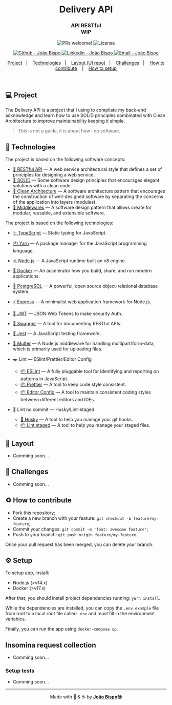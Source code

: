 <meta charset="utf-8">
<h1 align="center">
  Delivery API
</h1>

<h3 align="center">
 API RESTful <br/> WIP
</h3>

<p align="center">
 <img src="https://img.shields.io/static/v1?label=PRs&message=welcome&color=0077b5&labelColor=1C1C1C" alt="PRs welcome!" />

  <img alt="License" src="https://img.shields.io/static/v1?label=license&message=not specified&color=0077b5&labelColor=1C1C1C">
</p>
<p align="center">
  <a href="https://github.com/joaobispo2077" target="_blank" >
    <img alt="Github - João Bispo" src="https://img.shields.io/badge/Github--%4B0082?style=plastic&labelColor=1C1C1C&color=0077b5&logo=github">
  </a>
  <a href="https://www.linkedin.com/in/joaobispo2077/" target="_blank" >
    <img alt="Linkedin - João Bispo" src="https://img.shields.io/badge/Linkedin--%23F8952D?style=plastic&labelColor=1C1C1C&color=0077b5&logo=linkedin">
  </a>
  <a href="mailto:joaobispo2077@gmail.com" target="_blank" >
    <img alt="Email - João Bispo" src="https://img.shields.io/badge/Email--%23F8952D?style=plastic&labelColor=1C1C1C&color=0077b5&logo=gmail">
  </a>
</p>

<p align="center">
  <a href="#-project">Project</a>&nbsp;&nbsp;&nbsp;|&nbsp;&nbsp;&nbsp;
  <a href="#-technologies">Technologies</a>&nbsp;&nbsp;&nbsp;|&nbsp;&nbsp;&nbsp;
  <a href="#-layout">Layout (UI repo)</a>&nbsp;&nbsp;&nbsp;|&nbsp;&nbsp;&nbsp;
  <a href="#-challenges">Challenges</a>&nbsp;&nbsp;&nbsp;|&nbsp;&nbsp;&nbsp;
  <a href="#%EF%B8%8F-how-to-contribute">How to contribute</a> &nbsp;&nbsp;&nbsp;|&nbsp;&nbsp;&nbsp;
  <a href="#%EF%B8%8F-setup">How to setup</a>
</p>

<br>

## 💻 Project

The Delivery API is a project that I using to compilate my back-end acknowledge and learn how to use SOLID principles combinated with Clean Architecture to improve maintainability keeping it simple.

> This is not a guide, it is about how I do software.

## 🚀 Technologies

The project is based on the following software concepts:

- [🔧 RESTful API](https://en.wikipedia.org/wiki/Representational_state_transfer) — A web service architectural style that defines a set of principles for designing a web service.
- [🔧 SOLID](https://en.wikipedia.org/wiki/SOLID) — Some software design principles that encourages elegant solutions with a clean code.
- [🔧 Clean Architecture](https://blog.cleancoder.com/uncle-bob/2012/08/13/the-clean-architecture.html) — A software architecture pattern that encourages the construction of well-designed software by separating the concerns of the application into layers (modules).
- [🔧 Middlewares](https://en.wikipedia.org/wiki/Middleware) — A software design pattern that allows create for modular, reusable, and extensible software.

The project is based on the following technologies:

- [✨ TypeScript](https://www.typescriptlang.org) — Static typing for JavaScript.
- [📦 Yarn](https://yarnpkg.com) — A package manager for the JavaScript programming language.
- [⚛ Node.js](https://nodejs.org/en/) — A JavaScript runtime built on v8 engine.
- [🐳 Docker](https://www.docker.com) — An accelerator how you build, share, and run modern applications.
- [💾 PostgreSQL](https://www.postgresql.org) — A powerful, open source object-relational database system.
- [⚡ Express](https://expressjs.com) — A minimalist web application framework for Node.js.
- [🔐 JWT](https://jwt.io) — JSON Web Tokens to make security Auth.
- [📝 Swagger](https://swagger.io) — A tool for documenting RESTful APIs.
- [🧪 Jest](https://jestjs.io) — A JavaScript testing framework.
- [🔼 Multer](https://www.npmjs.com/package/multer) — A Node.js middleware for handling multipart/form-data, which is primarily used for uploading files.

- ✒️ Lint — ESlint/Prettier/Editor Config

  - [📦 ESLint](https://eslint.org) — A fully pluggable tool for identifying and reporting on patterns in JavaScript.
  - [📦 Prettier](https://prettier.io) — A tool to keep code style consistent.
  - [📦 Editor Config](https://editorconfig.org) — A tool to maintain consistent coding styles between different editors and IDEs.

- 🧲 Lint no commit — Husky/Lint-staged
  - [🐶 Husky](https://typicode.github.io/husky/#/) — A tool to help you manage your git hooks.
  - [📦 Lint staged](https://github.com/okonet/lint-staged) — A tool to help you manage your staged files.

## 🔖 Layout

- Comming soon...

## 🎯 Challenges

- Comming soon...

## ♻️ How to contribute

- Fork this repository;
- Create a new branch with your feature: `git checkout -b feature/my-feature`;
- Commit your changes: `git commit -m 'feat: awesome feature'`;
- Push to your branch: `git push origin feature/my-feature`.

Once your pull request has been merged, you can delete your branch.

## ⚙️ Setup

To setup app, install:

- Node.js (>v14.x)
- Docker (>v17.x)

After that, you should install project dependencies running: `yarn install`.

While the dependencies are installed, you can copy the `.env.example` file
from root to a local root file called `.env` and must fill in the environment variables.

Finally, you can run the app using `docker-compose up`.

## Insomina request collection

- Comming soon...

### Setup tests

- Comming soon...

---

<p align="center">Made with 💙 & ☕  by <strong><a href="https://www.linkedin.com/in/joaobispo2077/">João Bispo</a>😎 </strong> </p>
